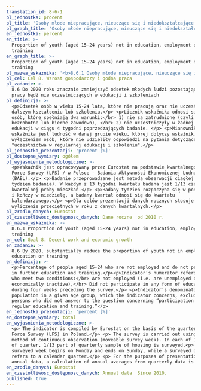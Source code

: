 ```yaml
---
translation_id: 8-6-1
pl_jednostka: procent
pl_title: 'Osoby młode niepracujące, nieuczące się i niedokształcające się'
pl_graph_title: 'Osoby młode niepracujące, nieuczące się i niedokształcające się'
en_jednostka: percent
en_title: >-
  Proportion of youth (aged 15-24 years) not in education, employment or
  training
en_graph_title: >-
  Proportion of youth (aged 15-24 years) not in education, employment or
  training
pl_nazwa_wskaznika: '<b>8.6.1 Osoby młode niepracujące, nieuczące się i niedokształcające się</b>'
pl_cel: Cel 8. Wzrost gospodarczy i godna praca
pl_zadanie: >-
  8.6 Do 2020 roku znacznie zmniejszyć odsetek młodych ludzi pozostających bez
  pracy bądź nie uczestniczących w edukacji i szkoleniach
pl_definicja: >-
  <p>Odsetek osób w wieku 15-24 lata, które nie pracują oraz nie uczestniczą w
  dalszym kształceniu lub szkoleniu.</p> <p>Licznik wskaźnika odnosi się do
  osób, które spełniają dwa warunki:</br> 1) nie są zatrudnione (czyli są
  bezrobotne lub bierne zawodowo), </br> 2) nie uczestniczyły w żadnej formie
  edukacji w ciągu 4 tygodni poprzedzających badanie. </p> <p>Mianownikiem
  wskaźnika jest ludność w danej grupie wieku, której dotyczy wskaźnik, z
  wyłączeniem osób, które nie udzieliły odpowiedzi na pytania dotyczące
  "uczestnictwa w regularnej edukacji i szkoleniu".</p>
pl_jednostka_prezentacji: 'procent [%]'
pl_dostepne_wymiary: ogółem
pl_wyjasnienia_metodologiczne: >-
  <p>Wskaźnik jest opracowywany przez Eurostat na podstawie kwartalnego Labour
  Force Survey (LFS) / w Polsce - Badania Aktywności Ekonomicznej Ludności
  (BAEL).</p> <p>Badanie przeprowadzane jest metodą obserwacji ciągłej (ruchomy
  tydzień badania). W każdym z 13 tygodni kwartału badana jest 1/13 część
  kwartalnej próby mieszkań.</p> <p>Badany tydzień rozpoczyna się w poniedziałek
  i kończy w niedzielę, a badany kwartał odnosi się do kwartału
  kalendarzowego.</p> <p>Dla celów prezentacji danych rocznych stosuje się
  wyliczenie przeciętnych w roku z danych kwartalnych.</p>
pl_zrodlo_danych: Eurostat
pl_czestotliwosc_dostępnosc_danych: Dane roczne  od 2010 r.
en_nazwa_wskaznika: >-
  8.6.1 Proportion of youth (aged 15-24 years) not in education, employment or
  training
en_cel: Goal 8. Decent work and economic growth
en_zadanie: >-
  8.6 By 2020, substantially reduce the proportion of youth not in employment,
  education or training
en_definicja: >-
  <p>Percentage of people aged 15-24 who are not employed and do not participate
  in further education and training.</p><p>Indicator’s numerator refers to those
  who meet two conditions:</br> Are not employed (i.e. are unemployed or
  economically inactive),</br> Did not participate in any form of education
  during four weeks preceding the survey.</p> <p>Indicator’s denominator is a
  population in a given age group, which the indicator concerns, excluding
  persons who did not answer to the question concerning “participation in
  regular education and training.”</p>
en_jednostka_prezentacji: 'percent [%]'
en_dostepne_wymiary: total
en_wyjasnienia_metodologiczne: >-
  <p> The indicator is compiled by Eurostat on the basis of the quarterly Labour
  Force Survey (LFS) in Poland.</p> <p> The survey is carried out using the
  method of continuous observation (moveable survey week). In each of 13 weeks
  of quarter, 1/13 part of quarterly sample of housing is surveyed.<p> </p> A
  surveyed week begins on Monday and ends on Sunday, while a surveyed quarter
  refers to a calendar quarter.</p> <p> For the purposes of presentation of
  annual data, a calculation of annual averages from quarterly data is used.</p>
en_zrodlo_danych: Eurostat
en_czestotliwosc_dostępnosc_danych: Annual data  Since 2010.
published: true
---
```

